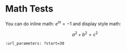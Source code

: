 # Math Tests

You can do inline math: $e^{i\pi} = -1$ and display style math:  

$$a^2 + b^2 = c^2$$

```{youtube} jnxqHcObNK4
:url_parameters: ?start=30
```

<!--
<iframe height="490" src="https://demo.webwork.rochester.edu/webwork2/html2xml?
&answersSubmitted=0
&sourceFilePath=Library/Rochester/setAlgebra01RealNumbers/lhp1_31-34_mo.pg
&problemSeed=123567890
&displayMode=MathJax
&courseID=daemon_course
&userID=daemon
&course_password=daemon
&outputformat=simple" width="540">
</iframe>
-->

<script src="../../_static/vectorious.js">
</script>
<script src="../../_static/matrix-TeX.js">
</script>